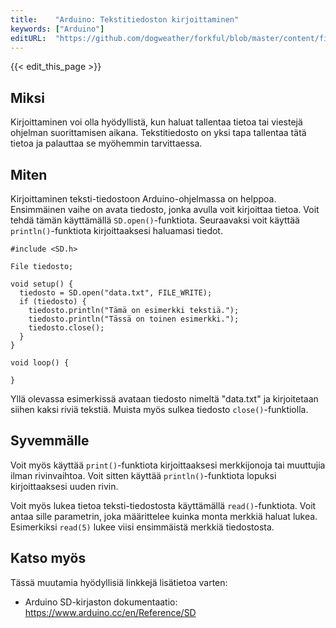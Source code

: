 ```yaml
---
title:    "Arduino: Tekstitiedoston kirjoittaminen"
keywords: ["Arduino"]
editURL:  "https://github.com/dogweather/forkful/blob/master/content/fi/arduino/writing-a-text-file.md"
---
```


{{< edit_this_page >}}

## Miksi

Kirjoittaminen voi olla hyödyllistä, kun haluat tallentaa tietoa tai viestejä ohjelman suorittamisen aikana. Tekstitiedosto on yksi tapa tallentaa tätä tietoa ja palauttaa se myöhemmin tarvittaessa.

## Miten

Kirjoittaminen teksti-tiedostoon Arduino-ohjelmassa on helppoa. Ensimmäinen vaihe on avata tiedosto, jonka avulla voit kirjoittaa tietoa. Voit tehdä tämän käyttämällä `SD.open()`-funktiota. Seuraavaksi voit käyttää `println()`-funktiota kirjoittaaksesi haluamasi tiedot.

```Arduino
#include <SD.h>

File tiedosto;

void setup() {
  tiedosto = SD.open("data.txt", FILE_WRITE);
  if (tiedosto) {
    tiedosto.println("Tämä on esimerkki tekstiä.");
    tiedosto.println("Tässä on toinen esimerkki.");
    tiedosto.close();
  }
}

void loop() {

}
```

Yllä olevassa esimerkissä avataan tiedosto nimeltä "data.txt" ja kirjoitetaan siihen kaksi riviä tekstiä. Muista myös sulkea tiedosto `close()`-funktiolla.

## Syvemmälle

Voit myös käyttää `print()`-funktiota kirjoittaaksesi merkkijonoja tai muuttujia ilman rivinvaihtoa. Voit sitten käyttää `println()`-funktiota lopuksi kirjoittaaksesi uuden rivin.

Voit myös lukea tietoa teksti-tiedostosta käyttämällä `read()`-funktiota. Voit antaa sille parametrin, joka määrittelee kuinka monta merkkiä haluat lukea. Esimerkiksi `read(5)` lukee viisi ensimmäistä merkkiä tiedostosta.

## Katso myös

Tässä muutamia hyödyllisiä linkkejä lisätietoa varten:

- Arduino SD-kirjaston dokumentaatio: https://www.arduino.cc/en/Reference/SD